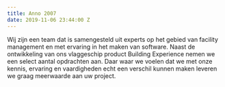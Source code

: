 ```yaml
---
title: Anno 2007
date: 2019-11-06 23:44:00 Z
---
```


Wij zijn een team dat is samengesteld uit experts op het gebied van facility management en met ervaring in het maken van software. Naast de ontwikkeling van ons vlaggeschip product Building Experience nemen we een select aantal opdrachten aan. Daar waar we voelen dat we met onze kennis, ervaring en vaardigheden echt een verschil kunnen maken leveren we graag meerwaarde aan uw project.